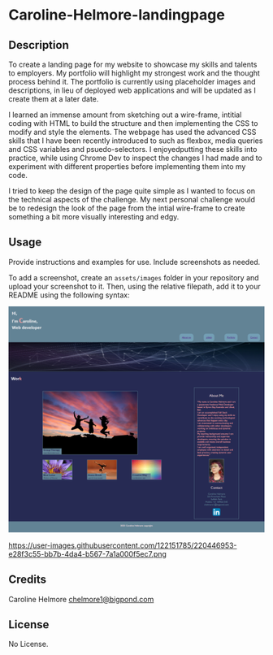 # Caroline-Helmore-landingpage


## Description

To create a landing page for my website to showcase my skills and talents to employers. My portfolio will highlight my strongest work and the thought process behind it. The portfolio is currently using placeholder images and descriptions, in lieu of deployed web applications and will be updated as I create them at a later date.



I learned an immense amount from sketching out a wire-frame, intitial coding with HTML to build the structure and then implementing the CSS to 
modify and style the elements. The webpage has used the advanced CSS skills that I have been recently introduced to such as flexbox, media queries and CSS variables and psuedo-selectors. I enjoyedputting these skills into practice, while using Chrome Dev to inspect the changes I had made and to experiment with different properties before implementing them into my code. 

I tried to keep the design of the page quite simple as I wanted to focus on the technical aspects of the challenge. My next personal challenge would be to redesign the look of the page from the intial wire-frame to create something a bit more visually interesting and edgy.





## Usage

Provide instructions and examples for use. Include screenshots as needed.

To add a screenshot, create an `assets/images` folder in your repository and upload your screenshot to it. Then, using the relative filepath, add it to your README using the following syntax:

![alt text](assets/screencapture-127-0-0-1-5502-index-html-2023-02-22-06_58_24.png)

https://user-images.githubusercontent.com/122151785/220446953-e28f3c55-bb7b-4da4-b567-7a1a000f5ec7.png


## Credits

Caroline Helmore chelmore1@bigpond.com

## License

No License. 


